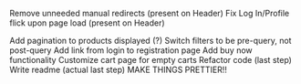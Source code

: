 Remove unneeded manual redirects (present on Header)
Fix Log In/Profile flick upon page load (present on Header)

Add pagination to products displayed (?)
Switch filters to be pre-query, not post-query
Add link from login to registration page
Add buy now functionality
Customize cart page for empty carts
Refactor code (last step)
Write readme (actual last step)
MAKE THINGS PRETTIER!!